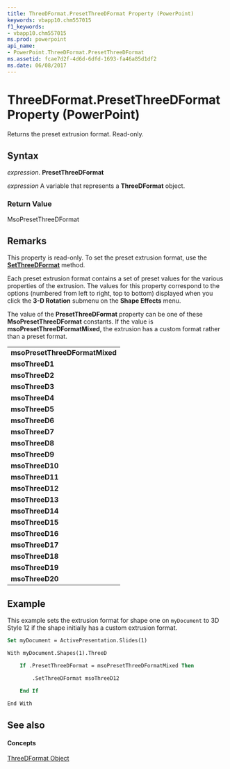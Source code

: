 ```yaml
---
title: ThreeDFormat.PresetThreeDFormat Property (PowerPoint)
keywords: vbapp10.chm557015
f1_keywords:
- vbapp10.chm557015
ms.prod: powerpoint
api_name:
- PowerPoint.ThreeDFormat.PresetThreeDFormat
ms.assetid: fcae7d2f-4d6d-6dfd-1693-fa46a85d1df2
ms.date: 06/08/2017
---
```



# ThreeDFormat.PresetThreeDFormat Property (PowerPoint)

Returns the preset extrusion format. Read-only.


## Syntax

 _expression_. **PresetThreeDFormat**

 _expression_ A variable that represents a **ThreeDFormat** object.


### Return Value

MsoPresetThreeDFormat


## Remarks

This property is read-only. To set the preset extrusion format, use the **[SetThreeDFormat](threedformat-setthreedformat-method-powerpoint.md)** method.

Each preset extrusion format contains a set of preset values for the various properties of the extrusion. The values for this property correspond to the options (numbered from left to right, top to bottom) displayed when you click the **3-D Rotation** submenu on the **Shape Effects** menu.

The value of the **PresetThreeDFormat** property can be one of these **MsoPresetThreeDFormat** constants. If the value is **msoPresetThreeDFormatMixed**, the extrusion has a custom format rather than a preset format.


||
|:-----|
|**msoPresetThreeDFormatMixed**|
|**msoThreeD1**|
|**msoThreeD2**|
|**msoThreeD3**|
|**msoThreeD4**|
|**msoThreeD5**|
|**msoThreeD6**|
|**msoThreeD7**|
|**msoThreeD8**|
|**msoThreeD9**|
|**msoThreeD10**|
|**msoThreeD11**|
|**msoThreeD12**|
|**msoThreeD13**|
|**msoThreeD14**|
|**msoThreeD15**|
|**msoThreeD16**|
|**msoThreeD17**|
|**msoThreeD18**|
|**msoThreeD19**|
|**msoThreeD20**|

## Example

This example sets the extrusion format for shape one on  `myDocument` to 3D Style 12 if the shape initially has a custom extrusion format.


```vb
Set myDocument = ActivePresentation.Slides(1)

With myDocument.Shapes(1).ThreeD

    If .PresetThreeDFormat = msoPresetThreeDFormatMixed Then

        .SetThreeDFormat msoThreeD12

    End If

End With
```


## See also


#### Concepts


[ThreeDFormat Object](threedformat-object-powerpoint.md)

